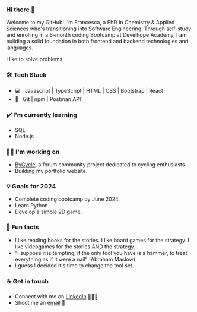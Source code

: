 ### Hi there 👋

<!--
**Francesca-Bonato/Francesca-Bonato** is a ✨ _special_ ✨ repository because its `README.md` (this file) appears on your GitHub profile.

Here are some ideas to get you started:

- 🔭 I’m currently working on ...
- 🌱 I’m currently learning ...
- 👯 I’m looking to collaborate on ...
- 🤔 I’m looking for help with ...
- 💬 Ask me about ...
- 📫 How to reach me: ...
- 😄 Pronouns: ...
- ⚡ Fun fact: ...
-->

Welcome to my GitHub! I'm Francesca, a PhD in Chemistry & Applied Sciences who's transitioning into Software Engineering. Through self-study and enrolling in a 6-month coding Bootcamp at Develhope Academy, I am building a solid foundation in both frontend and backend technologies and languages. 

I like to solve problems.

### 🛠 Tech Stack
- 💻 &nbsp;  Javascript | TypeScript | HTML | CSS | Bootstrap | React
- 🔧 &nbsp; Git | npm | Postman API 

### ✔️ I'm currently learning
- SQL
- Node.js

### 👩‍💻 I'm working on
- [ByCycle](https://github.com/Francesca-Bonato/ByCycle-project.git), a forum community project dedicated to cycling enthusiasts
- Building my portfolio website. 

### 💡 Goals for 2024
- Complete coding bootcamp by June 2024.
- Learn Python.
- Develop a simple 2D game. 

### 🌴 Fun facts
- I like reading books for the stories. I like board games for the strategy. I like videogames for the stories AND the strategy.
- “I suppose it is tempting, if the only tool you have is a hammer, to treat everything as if it were a nail” (Abraham Maslow)
- I guess I decided it's time to change the tool set.
  
### ☕ Get in touch
- Connect with me on [LinkedIn](https://www.linkedin.com/in/francesca-bonato-451219129/) 👨🏻‍💻
- Shoot me an [email](mailto:francesca.bonato@hotmail.com) 💌


